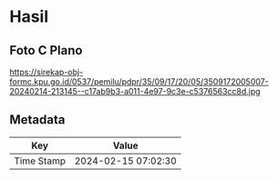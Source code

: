 # Hasil

## Foto C Plano

https://sirekap-obj-formc.kpu.go.id/0537/pemilu/pdpr/35/09/17/20/05/3509172005007-20240214-213145--c17ab9b3-a011-4e97-9c3e-c5376563cc8d.jpg


## Metadata

| Key        | Value               |
| ---------- | ------------------- |
| Time Stamp | 2024-02-15 07:02:30 |



